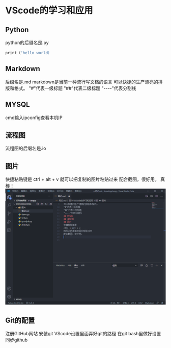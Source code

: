 # VScode的学习和应用
## Python
python的后缀名是.py
```py
print（"hello world）
```
## Markdown
后缀名是.md
markdown是当前一种流行写文档的语言
可以快捷的生产漂亮的排版和格式。
"#"代表一级标题
"##"代表二级标题
"----"代表分割线
## MYSQL
cmd输入ipconfig查看本机IP
## 流程图
流程图的后缀名是.io

## 图片
快捷粘贴键是
ctrl + alt + v
就可以把复制的图片粘贴过来
配合截图，很好用。
真棒！
![](图片/2020-09-01-15-00-07.png)
## Git的配置
注册GitHub网站
安装git
VScode设置里面弄好git的路径
在git bash里做好设置
同步github
